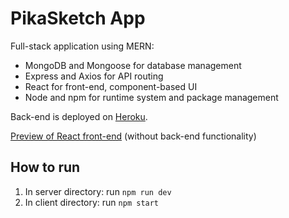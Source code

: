 # PikaSketch App
Full-stack application using MERN:
- MongoDB and Mongoose for database management
- Express and Axios for API routing
- React for front-end, component-based UI
- Node and npm for runtime system and package management

Back-end is deployed on [Heroku](https://pikasketch-pokemonart-app-6dd3bbc245d4.herokuapp.com/).

[Preview of React front-end](https://rappelrx.github.io/pikasketch-app/) (without back-end functionality)

## How to run
1. In server directory: run `npm run dev`
2. In client directory: run `npm start`
